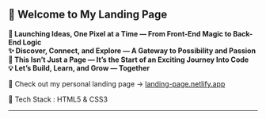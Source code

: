## 🛬 Welcome to My Landing Page

**🚀 Launching Ideas, One Pixel at a Time — From Front-End Magic to Back-End Logic**  
**✨ Discover, Connect, and Explore — A Gateway to Possibility and Passion**  
**🎯 This Isn’t Just a Page — It’s the Start of an Exciting Journey Into Code**  
**💡 Let’s Build, Learn, and Grow — Together**

🛬 Check out my personal landing page → [landing-page.netlify.app](https://legendary-croquembouche-e67f9f.netlify.app/)

 🧰 Tech Stack : HTML5 & CSS3


---
